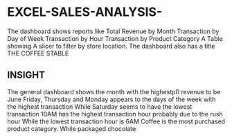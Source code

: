 # EXCEL-SALES-ANALYSIS-


The dashboard shows reports like 
Total Revenue by Month
Transaction by Day of Week 
Transaction by Hour
Transaction by Product Category
A Table showing 
A slicer to filter by store location. 
The dashboard also has a title THE COFFEE STABLE

## INSIGHT
The general dashboard shows the month with the highestp0 revenue to be June 
Friday, Thursday and Monday appears to the days of the week with the highest transaction 
While Saturday seems to have the lowest transaction 
10AM has the highest transaction hour probably due to the rush hour
While the lowest transaction hour is 6AM
Coffee is the most purchased product category. While packaged chocolate 
